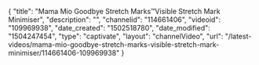 {
    "title": "Mama Mio Goodbye Stretch Marks&trade;Visible Stretch Mark Minimiser",
    "description": "",
    "channelid": "114661406",
    "videoid": "109969938",
    "date_created": "1502518780",
    "date_modified": "1504247454",
    "type": "captivate",
    "layout": "channelVideo",
    "url": "\/latest-videos\/mama-mio-goodbye-stretch-marks-visible-stretch-mark-minimiser\/114661406-109969938"
}